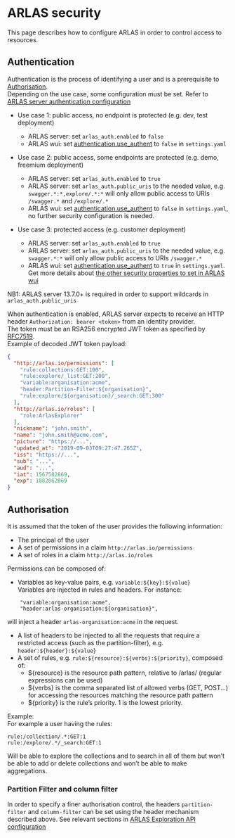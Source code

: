 # ARLAS security

This page describes how to configure ARLAS in order to control access to resources.

## Authentication
Authentication is the process of identifying a user and is a prerequisite to [Authorisation](#authorisation).  
Depending on the use case, some configuration must be set. Refer to [ARLAS server authentication configuration](arlas-server-configuration.md)

* Use case 1: public access, no endpoint is protected (e.g. dev, test deployment)
  - ARLAS server:  set `arlas_auth.enabled` to `false`
  - ARLAS wui: set [authentication.use_authent](http://docs.arlas.io/arlas-tech/current/arlas-wui-configuration/) to `false` in `settings.yaml`

* Use case 2: public access, some endpoints are protected (e.g. demo, freemium deployment)
  - ARLAS server:  set `arlas_auth.enabled` to `true`
  - ARLAS server:  set `arlas_auth.public_uris` to the needed value, 
  e.g. `swagger.*:*,explore/.*:*` will only allow public access to URIs `/swagger.*` and 
  `/explore/.*`
  - ARLAS wui: set [authentication.use_authent](http://docs.arlas.io/arlas-tech/current/arlas-wui-configuration/) to `false` in `settings.yaml`, no further security configuration is needed.

* Use case 3: protected access (e.g. customer deployment)
  - ARLAS server:  set `arlas_auth.enabled` to `true`
  - ARLAS server:  set `arlas_auth.public_uris` to the needed value, 
  e.g. `swagger.*:*` will only allow public access to URIs `/swagger.*`
  - ARLAS wui: set [authentication.use_authent](http://docs.arlas.io/arlas-tech/current/arlas-wui-configuration/) to `true` in `settings.yaml`. Get more details about [the other security properties to set in ARLAS wui](http://docs.arlas.io/arlas-tech/current/arlas-wui-configuration/)

NB1: ARLAS server 13.7.0+ is required in order to support wildcards in `arlas_auth.public_uris`  

When authentication is enabled, ARLAS server expects to receive an HTTP header `Authorization: bearer <token>` from an identity provider.  
The token must be an RSA256 encrypted JWT token as specified by [RFC7519](https://tools.ietf.org/html/rfc7519).  
Example of decoded JWT token payload:
```json
{
  "http://arlas.io/permissions": [
    "rule:collections:GET:100",
    "rule:explore/_list:GET:200",
    "variable:organisation:acme",
    "header:Partition-Filter:${organisation}",
    "rule:explore/${organisation}/_search:GET:300"
  ],
  "http://arlas.io/roles": [
    "role:ArlasExplorer"
  ],
  "nickname": "john.smith",
  "name": "john.smith@acme.com",
  "picture": "https://...",
  "updated_at": "2019-09-03T09:27:47.265Z",
  "iss": "https://...",
  "sub": "...",
  "aud": "...",
  "iat": 1567502869,
  "exp": 1882862869
}
```

## Authorisation

It is assumed that the token of the user provides the following information:

- The principal of the user
- A set of permissions in a claim `http://arlas.io/permissions`
- A set of roles in a claim `http://arlas.io/roles`

Permissions can be composed of:
- Variables as key-value pairs, e.g. `variable:${key}:${value}`  
Variables are injected in rules and headers. For instance:
```asciidoc
    "variable:organisation:acme",
    "header:arlas-organisation:${organisation}",
```
will inject a header `arlas-organisation:acme` in the request.
- A list of headers to be injected to all the requests that require a restricted access 
(such as the partition-filter), e.g. `header:${header}:${value}`
- A set of rules, e.g. `rule:${resource}:${verbs}:${priority}`, composed of:
  * ${resource} is the resource path pattern, relative to /arlas/ (regular expressions can be used)
  * ${verbs} is the comma separated list of allowed verbs (GET, POST...) for accessing the resources matching the resource path pattern
  * ${priority} is the rule’s priority. 1 is the lowest priority.

Example:  
For example a user having the rules:
```
rule:/collection/.*:GET:1
rule:/explore/.*/_search:GET:1
```
Will be able to explore the collections and to search in all of them but won’t be able to add or delete collections and won’t be able to make aggregations.
 

### Partition Filter and column filter
In order to specify a finer authorisation control, the headers `partition-filter` and `column-filter` 
can be set using the header mechanism described above.
See relevant sections in [ARLAS Exploration API configuration](arlas-api-exploration.md)